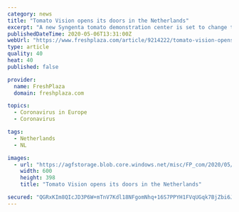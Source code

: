 ```yaml
---
category: news
title: "Tomato Vision opens its doors in the Netherlands"
excerpt: "A new Syngenta tomato demonstration center is set to change the way tomato varieties are bred and to fulfill new market demands in the future. Creating the tomatoes of the futureJust one"
publishedDateTime: 2020-05-06T13:31:00Z
webUrl: "https://www.freshplaza.com/article/9214222/tomato-vision-opens-its-doors-in-the-netherlands/"
type: article
quality: 40
heat: 40
published: false

provider:
  name: FreshPlaza
  domain: freshplaza.com

topics:
  - Coronavirus in Europe
  - Coronavirus

tags:
  - Netherlands
  - NL

images:
  - url: "https://agfstorage.blob.core.windows.net/misc/FP_com/2020/05/06/Syn1.jpg"
    width: 600
    height: 398
    title: "Tomato Vision opens its doors in the Netherlands"

secured: "QGRxKIm8QIcJD3P6W+mTnV7Kdl18NFgomNhq+16S7PPYH1FVqUGqk7BjZbi6JfEr1cLlOaizoAERhfSrXtJxUj9cqo5RLLYFukDujxgSke0uEO6CCMdB7KKBu4pkWxLDN2HrXvQN0Ho8LMQU0j2/567jjPPe46xR4a9wzjPknPs2bDydOMv2im3haMgKYLQCD6jOB1+r9bSqn1/hUeENSWg/p3covZdpfmOoeNoMyC4ZslJXDRCCGH3r8oSPhS9HN8C28wSli1w2az/zOtHPeIalK0sobvjBJAz/lgjGDCAdYry8nGi6Pmmh4qu0VHal;tTavWrl6pUOHq/GmcKUryA=="
---
```


